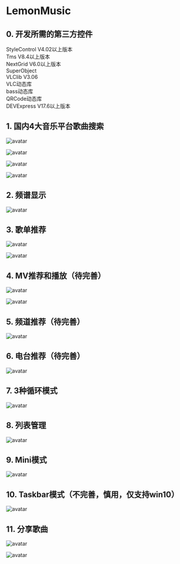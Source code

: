 # LemonMusic

## 0. 开发所需的第三方控件

StyleControl V4.02以上版本<BR>
Tms V8.4以上版本<BR>
NextGrid V6.0以上版本<BR>
SuperObject<BR>
VLClib V3.06<BR>
VLC动态库<BR>
bass动态库<BR>
QRCode动态库<BR>
DEVExpress V17.6以上版本<BR>


## 1. 国内4大音乐平台歌曲搜索

![avatar](pic/S-1.png)

![avatar](pic/S-2.png)

![avatar](pic/S-3.png)

![avatar](pic/S-4.png)

## 2. 频谱显示

![avatar](pic/W-1.png)

## 3. 歌单推荐

![avatar](pic/R-1.png)

![avatar](pic/R-2.png)

## 4. MV推荐和播放（待完善）

![avatar](pic/M-1.png)

![avatar](pic/M-1.png)

## 5. 频道推荐（待完善）

![avatar](pic/C-1.png)

## 6. 电台推荐（待完善）

![avatar](pic/Ra-1.png)

## 7. 3种循环模式

![avatar](pic/Ro-1.png)

## 8. 列表管理

![avatar](pic/L-1.png)

## 9. Mini模式

![avatar](pic/Mini-1.png)

## 10. Taskbar模式（不完善，慎用，仅支持win10）

![avatar](pic/T-1.png)

## 11. 分享歌曲

![avatar](pic/Share-1.png)

![avatar](pic/Share-2.png)